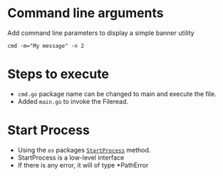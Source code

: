 # Command line arguments
Add command line parameters to display a simple banner utility

```
cmd -m="My message" -n 2

```

# Steps to execute
- `cmd.go` package name can be changed to main and execute the file.
- Added `main.go` to invoke the Fileread.

# Start Process
- Using the `os` packages [`StartProcess`](https://golang.org/pkg/os/#StartProcess) method.
- StartProcess is a low-level interface
- If there is any error, it will of type *PathError